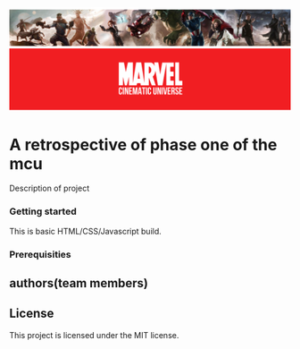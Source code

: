 ![Philadelphia's Magic Gardens. This place was so cool!](marvel_banner.png "Philadelphia's Magic Gardens")

# A retrospective of phase one of the mcu

Description of project 

### Getting started
This is basic HTML/CSS/Javascript build.

### Prerequisities

## authors(team members)

## License
This project is licensed under the MIT license.